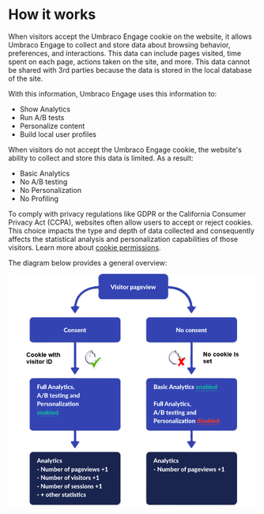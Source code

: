 # How it works

When visitors accept the Umbraco Engage cookie on the website, it allows Umbraco Engage to collect and store data about browsing behavior, preferences, and interactions. This data can include pages visited, time spent on each page, actions taken on the site, and more. This data cannot be shared with 3rd parties because the data is stored in the local database of the site.

With this information, Umbraco Engage uses this information to:

* Show Analytics
* Run A/B tests
* Personalize content
* Build local user profiles

When visitors do not accept the Umbraco Engage cookie, the website's ability to collect and store this data is limited. As a result:

* Basic Analytics
* No A/B testing
* No Personalization
* No Profiling

To comply with privacy regulations like GDPR or the California Consumer Privacy Act (CCPA), websites often allow users to accept or reject cookies. This choice impacts the type and depth of data collected and consequently affects the statistical analysis and personalization capabilities of those visitors. Learn more about [cookie permissions](../developers/introduction/the-umbraco-engage-cookie/module-permissions.md).

The diagram below provides a general overview:

![Overview](../.gitbook/assets/engage-visualization-cookie.png)
